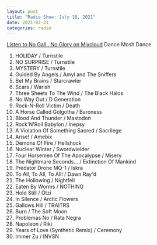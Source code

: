 ```yaml
---
layout: post
title: "Radio Show: July 18, 2021"
date: 2021-07-21
categories: radio
---
```


[Listen to No Gall . No Glory on Mixcloud](https://www.mixcloud.com/jimshreds/july-18-2021-no-gall-no-glory-wkdu-philadelphia-917fm/) Dance Mosh Dance

1. HOLIDAY / Turnstile
2. NO SURPRISE / Turnstile
3. MYSTERY / Turnstile
4. Guided By Angels / Amyl and The Sniffers
5. Bet My Brains / Starcrawler
6. Scars / Warish
7. Three Sheets To The Wind / The Black Halos
8. No Way Out / D Generation
9. Rock-N-Roll Victim / Death
10. A Horse Called Golgotha / Baroness
11. Blood And Thunder / Mastodon
12. Rock'N'Roll Babylon / Inepsy
13. A Violation Of Something Sacred / Sacrilege
14. Arise! / Amebix
15. Demons Of Fire / Hellshock
16. Nuclear Winter / Swordwielder
17. Four Horsemen Of The Apocalypse / Misery
18. The Nightmare Seconds... / Extinction Of Mankind
19. Predator Drone MQ-1 / Iskra
20. To All, To All, To All! / Dawn Ray'd
21. The Hollowing / Nightfell
22. Eaten By Worms / NOTHING
23. Hold Still / Ötzi
24. In Silence / Arctic Flowers
25. Gallows Hill / TRAITRS
26. Burn / The Soft Moon
27. Problemas No / Rata Negra
28. Napoleon / Riki
29. Years of Love (Synthetic Remix) / Ceremony
30. Immer Zu / INVSN
